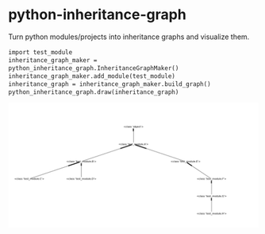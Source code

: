 # python-inheritance-graph

Turn python modules/projects into inheritance graphs and visualize them.


```        
import test_module
inheritance_graph_maker = python_inheritance_graph.InheritanceGraphMaker()
inheritance_graph_maker.add_module(test_module)
inheritance_graph = inheritance_graph_maker.build_graph()
python_inheritance_graph.draw(inheritance_graph)
```

![ScreenShot](test_example.png)
